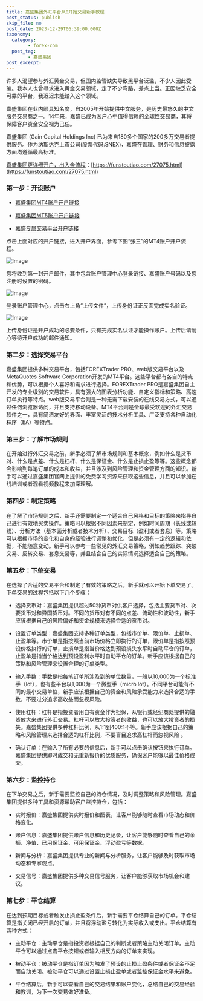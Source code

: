 ```yaml
---
title: 嘉盛集团外汇平台从0开始交易新手教程
post_status: publish
skip_file: no
post_date: 2023-12-29T06:39:00.000Z
taxonomy:
  category:
        - forex-com
  post_tag:
        - 嘉盛集团
post_excerpt: 
---
```

许多人渴望参与外汇黄金交易，但国内监管缺失导致黑平台泛滥，不少人因此受骗。我本人也曾寻求进入黄金交易领域，走了不少弯路，差点上当。正因缺乏安全可靠的平台，我迟迟未能踏入这个领域。

嘉盛集团在业内颇具知名度，自2005年开始提供中文服务，是历史最悠久的中文服务交易商之一。14年来，嘉盛已成为客户心中值得信赖的全球性交易商，其将保障客户资金安全视为己任。

嘉盛集团 (Gain Capital Holdings Inc) 已为来自180多个国家的200多万交易者提供服务。作为纳斯达克上市公司(股票代码:SNEX)，嘉盛在管理、财务和信息披露方面均遵循最高标准。

[嘉盛集团更详细开户，出入金流程](https://funstoutiao.com/27075.html)：[https://funstoutiao.com/27075.html](https://funstoutiao.com/27075.html)

### 第一步：开设账户

* [嘉盛集团MT4账户开户链接](https://s.ssgg.net/jsmt4)

* [嘉盛集团MT5账户开户链接](https://s.ssgg.net/jsmt5)

* [嘉盛专属交易平台开户链接](https://s.ssgg.net/js)

点击上面对应的开户链接，进入开户界面，参考下图“张三”的MT4账户开户流程。

![Image](https://prod-files-secure.s3.us-west-2.amazonaws.com/39ed1227-6d7d-4570-be36-9ccd4a2c4241/7a167aea-686b-400d-af59-4e18eb607a40/640.png?X-Amz-Algorithm=AWS4-HMAC-SHA256&X-Amz-Content-Sha256=UNSIGNED-PAYLOAD&X-Amz-Credential=ASIAZI2LB466VZJP4VIT%2F20251008%2Fus-west-2%2Fs3%2Faws4_request&X-Amz-Date=20251008T101314Z&X-Amz-Expires=3600&X-Amz-Security-Token=IQoJb3JpZ2luX2VjECIaCXVzLXdlc3QtMiJHMEUCIBG896f38fn4fw%2FWqpoPZR405PnnM7LHnJp8wRw0ND8uAiEAlPVMB%2BAGEfNZtaAW%2FybmU8bEqQDcLLSDduikoggZfbYqiAQIu%2F%2F%2F%2F%2F%2F%2F%2F%2F%2F%2FARAAGgw2Mzc0MjMxODM4MDUiDFkZ6OstJORceFZo5CrcA2ypPaZ7628bgyNsTJ6NTRVyM33jIcV4EOpDsX7eXKotmtG3AKQ0tbIGRfrSwVuTFs%2FfiGIdzsKLuFsFuvyuIj1ugqoB5b8YIXvdmQWiZHI%2FLvz%2Fm629QLGodYwS9NY8tuukFot%2FVj1hBJDCShzs8PM7VyeZ6R8d%2BS1gLxs%2BC2u5Q1e%2FwovthiyPx5qxdJPTEEGGIyyMDiJ6nTehBILXHrAeLKSATAAC6zjKiWURDnExhlAipHrbtkqOAIfSaL0CZTXg7HeFUAUNdl18Rlsizd3OYC5ysKHVfD6POSqIHRH0Y%2BLoFZ3kPsRjaAHFcLwi%2BN8QD77mXA3MRp0pqVFERarOfwJ3z7axTW4WO2f%2FSUJSJUjaJ92QoXiZxB4WK5LuEEXazdX3P5%2FXbial%2B2P96TJPukYKdxT1tGjWZ2nX%2BIaIgpvLmrZ33JX1jZZRiyyt1rAiXep0ELm%2FNGInRyn9SAZ5gXOM37nzZxG5svZxhzCjafwvRq5VnMhUpNcjWXB0DZ0T9g52xIXwFg6pN7748cnMf6qFyis2m8CRDfose8hHY%2B0aED3QHX2IUibI%2BhyVb7d55hsBGpGgKexDpZqEPO0sJEDgX3MvMPS34msfWqmtVezIQfnlhDrk1apMMJbqmMcGOqUBGBgawuAFMzzcTPv%2BVB5uC15F4nG5Adr0KgroqOI%2Flgbyr8v6rXxwUWPlBi83%2BuCbeEzQi%2FMVnYsqwIZIHt3Fo8RqfLNG8KVQdffyqYiEdOzRbkv8JRg94KdQNapRP7rHPyjc3GwcopwAiDPlHPyGYy2BFvSTHv9zEECqNAh3A7Gg%2B7eIxoHclmE%2Bz5jUbgil94Q5SklLx%2FXB1vKiI3ehUFy1RRzS&X-Amz-Signature=028eb56003574c6c956e908610d600f4278d1b61039655a906a2737a3c4b8afe&X-Amz-SignedHeaders=host&x-amz-checksum-mode=ENABLED&x-id=GetObject)

您将收到第一封开户邮件，其中包含账户管理中心登录链接、嘉盛账户号码以及您注册时设置的密码。

![Image](https://prod-files-secure.s3.us-west-2.amazonaws.com/39ed1227-6d7d-4570-be36-9ccd4a2c4241/eaa1c6b3-2877-4284-a0e1-530e222c27fb/image.png?X-Amz-Algorithm=AWS4-HMAC-SHA256&X-Amz-Content-Sha256=UNSIGNED-PAYLOAD&X-Amz-Credential=ASIAZI2LB466VZJP4VIT%2F20251008%2Fus-west-2%2Fs3%2Faws4_request&X-Amz-Date=20251008T101314Z&X-Amz-Expires=3600&X-Amz-Security-Token=IQoJb3JpZ2luX2VjECIaCXVzLXdlc3QtMiJHMEUCIBG896f38fn4fw%2FWqpoPZR405PnnM7LHnJp8wRw0ND8uAiEAlPVMB%2BAGEfNZtaAW%2FybmU8bEqQDcLLSDduikoggZfbYqiAQIu%2F%2F%2F%2F%2F%2F%2F%2F%2F%2F%2FARAAGgw2Mzc0MjMxODM4MDUiDFkZ6OstJORceFZo5CrcA2ypPaZ7628bgyNsTJ6NTRVyM33jIcV4EOpDsX7eXKotmtG3AKQ0tbIGRfrSwVuTFs%2FfiGIdzsKLuFsFuvyuIj1ugqoB5b8YIXvdmQWiZHI%2FLvz%2Fm629QLGodYwS9NY8tuukFot%2FVj1hBJDCShzs8PM7VyeZ6R8d%2BS1gLxs%2BC2u5Q1e%2FwovthiyPx5qxdJPTEEGGIyyMDiJ6nTehBILXHrAeLKSATAAC6zjKiWURDnExhlAipHrbtkqOAIfSaL0CZTXg7HeFUAUNdl18Rlsizd3OYC5ysKHVfD6POSqIHRH0Y%2BLoFZ3kPsRjaAHFcLwi%2BN8QD77mXA3MRp0pqVFERarOfwJ3z7axTW4WO2f%2FSUJSJUjaJ92QoXiZxB4WK5LuEEXazdX3P5%2FXbial%2B2P96TJPukYKdxT1tGjWZ2nX%2BIaIgpvLmrZ33JX1jZZRiyyt1rAiXep0ELm%2FNGInRyn9SAZ5gXOM37nzZxG5svZxhzCjafwvRq5VnMhUpNcjWXB0DZ0T9g52xIXwFg6pN7748cnMf6qFyis2m8CRDfose8hHY%2B0aED3QHX2IUibI%2BhyVb7d55hsBGpGgKexDpZqEPO0sJEDgX3MvMPS34msfWqmtVezIQfnlhDrk1apMMJbqmMcGOqUBGBgawuAFMzzcTPv%2BVB5uC15F4nG5Adr0KgroqOI%2Flgbyr8v6rXxwUWPlBi83%2BuCbeEzQi%2FMVnYsqwIZIHt3Fo8RqfLNG8KVQdffyqYiEdOzRbkv8JRg94KdQNapRP7rHPyjc3GwcopwAiDPlHPyGYy2BFvSTHv9zEECqNAh3A7Gg%2B7eIxoHclmE%2Bz5jUbgil94Q5SklLx%2FXB1vKiI3ehUFy1RRzS&X-Amz-Signature=b81c6cbaf74fcba9eac383126512790a3d560c730272c44b3eeb1ee295135c31&X-Amz-SignedHeaders=host&x-amz-checksum-mode=ENABLED&x-id=GetObject)

登录账户管理中心，点击右上角“上传文件”，上传身份证正反面完成实名验证。

![Image](https://prod-files-secure.s3.us-west-2.amazonaws.com/39ed1227-6d7d-4570-be36-9ccd4a2c4241/54090639-09fc-46b4-a135-e0289f707147/image.png?X-Amz-Algorithm=AWS4-HMAC-SHA256&X-Amz-Content-Sha256=UNSIGNED-PAYLOAD&X-Amz-Credential=ASIAZI2LB466VZJP4VIT%2F20251008%2Fus-west-2%2Fs3%2Faws4_request&X-Amz-Date=20251008T101314Z&X-Amz-Expires=3600&X-Amz-Security-Token=IQoJb3JpZ2luX2VjECIaCXVzLXdlc3QtMiJHMEUCIBG896f38fn4fw%2FWqpoPZR405PnnM7LHnJp8wRw0ND8uAiEAlPVMB%2BAGEfNZtaAW%2FybmU8bEqQDcLLSDduikoggZfbYqiAQIu%2F%2F%2F%2F%2F%2F%2F%2F%2F%2F%2FARAAGgw2Mzc0MjMxODM4MDUiDFkZ6OstJORceFZo5CrcA2ypPaZ7628bgyNsTJ6NTRVyM33jIcV4EOpDsX7eXKotmtG3AKQ0tbIGRfrSwVuTFs%2FfiGIdzsKLuFsFuvyuIj1ugqoB5b8YIXvdmQWiZHI%2FLvz%2Fm629QLGodYwS9NY8tuukFot%2FVj1hBJDCShzs8PM7VyeZ6R8d%2BS1gLxs%2BC2u5Q1e%2FwovthiyPx5qxdJPTEEGGIyyMDiJ6nTehBILXHrAeLKSATAAC6zjKiWURDnExhlAipHrbtkqOAIfSaL0CZTXg7HeFUAUNdl18Rlsizd3OYC5ysKHVfD6POSqIHRH0Y%2BLoFZ3kPsRjaAHFcLwi%2BN8QD77mXA3MRp0pqVFERarOfwJ3z7axTW4WO2f%2FSUJSJUjaJ92QoXiZxB4WK5LuEEXazdX3P5%2FXbial%2B2P96TJPukYKdxT1tGjWZ2nX%2BIaIgpvLmrZ33JX1jZZRiyyt1rAiXep0ELm%2FNGInRyn9SAZ5gXOM37nzZxG5svZxhzCjafwvRq5VnMhUpNcjWXB0DZ0T9g52xIXwFg6pN7748cnMf6qFyis2m8CRDfose8hHY%2B0aED3QHX2IUibI%2BhyVb7d55hsBGpGgKexDpZqEPO0sJEDgX3MvMPS34msfWqmtVezIQfnlhDrk1apMMJbqmMcGOqUBGBgawuAFMzzcTPv%2BVB5uC15F4nG5Adr0KgroqOI%2Flgbyr8v6rXxwUWPlBi83%2BuCbeEzQi%2FMVnYsqwIZIHt3Fo8RqfLNG8KVQdffyqYiEdOzRbkv8JRg94KdQNapRP7rHPyjc3GwcopwAiDPlHPyGYy2BFvSTHv9zEECqNAh3A7Gg%2B7eIxoHclmE%2Bz5jUbgil94Q5SklLx%2FXB1vKiI3ehUFy1RRzS&X-Amz-Signature=efb68f1e2aa0b2bfcefa7fd0c85365124364ce6dbab616c425e7ed838d4fd3fe&X-Amz-SignedHeaders=host&x-amz-checksum-mode=ENABLED&x-id=GetObject)

上传身份证是开户成功的必要条件，只有完成实名认证才能操作账户。上传后请耐心等待开户成功的邮件通知。

### 第二步：选择交易平台

嘉盛集团提供多种交易平台，包括FOREXTrader PRO、web版交易平台以及MetaQuotes Software Corporation开发的MT4平台。这些平台都有各自的特点和优势，可以根据个人喜好和需求进行选择。FOREXTrader PRO是嘉盛集团自主开发的专业级别的交易软件，具有强大的图表分析功能、自定义指标和策略、高速订单执行等特点。web版交易平台则是一种无需下载安装的在线交易方式，可以通过任何浏览器访问，并且支持移动设备。MT4平台则是全球最受欢迎的外汇交易软件之一，具有简洁友好的界面、丰富灵活的技术分析工具、广泛支持各种自动化程序（EA）等特点。

### 第三步：了解市场规则

在开始进行外汇交易之前，新手必须了解市场规则和基本概念，例如什么是货币对、什么是点差、什么是杠杆、什么是保证金、什么是止损止盈等等。这些概念都会影响到每笔订单的成本和收益，并且涉及到风险管理和资金管理方面的知识。新手可以通过嘉盛集团官网上提供的免费学习资源来获取这些信息，并且可以参加在线培训或者观看视频教程来加深理解。

### 第四步：制定策略

在了解了市场规则之后，新手还需要制定一个适合自己风格和目标的策略来指导自己进行有效地买卖操作。策略可以根据不同因素来制定，例如时间周期（长线或短线）、分析方法（基本面分析或者技术分析）、交易目标（盈利或者套息）等。策略可以根据市场的变化和自身的经验进行调整和优化，但是必须有一定的逻辑和依据，不能随意变动。新手可以参考一些常见的外汇交易策略，例如趋势跟踪、突破交易、反转交易、套息交易等，并且结合自己的实际情况选择适合自己的策略。

### 第五步：下单交易

在选择了合适的交易平台和制定了有效的策略之后，新手就可以开始下单交易了。下单交易的过程包括以下几个步骤：

* 选择货币对：嘉盛集团提供超过50种货币对供客户选择，包括主要货币对、次要货币对和异国货币对。不同的货币对有不同的点差、流动性和波动性，新手应该根据自己的风险偏好和资金规模来选择合适的货币对。

* 设置订单类型：嘉盛集团支持多种订单类型，包括市价单、限价单、止损单、止盈单等。市价单是指按照当前市场价格立即执行的订单，限价单是指按照预设价格执行的订单，止损单是指当价格达到预设损失水平时自动平仓的订单，止盈单是指当价格达到预设盈利水平时自动平仓的订单。新手应该根据自己的策略和风险管理来设置合理的订单类型。

* 输入手数：手数是指每笔订单所涉及到的单位数量，一般以10,000为一个标准手（lot），也有些平台以1,000为一个微型手（micro lot）。不同平台可能有不同的最小交易单位，新手应该根据自己的资金和风险承受能力来选择合适的手数，不要过分追求高收益而忽视风险。

* 使用杠杆：杠杆是指投资者用自有资金作为担保，从银行或经纪商处提供的融资放大来进行外汇交易。杠杆可以放大投资者的收益，也可以放大投资者的损失。嘉盛集团提供多种杠杆比例，从1:1到400:1不等。新手应该根据自己的策略和风险管理来选择合适的杠杆比例，不要盲目追求高杠杆而忽视风险 。

* 确认订单：在输入了所有必要的信息后，新手可以点击确认按钮来执行订单。嘉盛集团提供即时成交和无重新报价的优质服务，确保客户能够以最佳价格成交。

### 第六步：监控持仓

在下单交易之后，新手需要监控自己的持仓情况，及时调整策略和风险管理。嘉盛集团提供多种工具和资源帮助客户监控持仓，包括：

* 实时报价：嘉盛集团提供实时报价和图表，让客户能够随时查看市场动态和价格变化。

* 账户信息：嘉盛集团提供账户信息和历史记录，让客户能够随时查看自己的余额、净值、已用保证金、可用保证金、浮动盈亏等数据。

* 新闻与分析：嘉盛集团提供专业的新闻与分析服务，让客户能够及时获取市场动态和专家观点。

* 交易信号：嘉盛集团提供多种交易信号服务，让客户能够获取市场机会和建议。

### 第七步：平仓结算

在达到预期目标或者触发止损止盈条件后，新手需要平仓结算自己的订单。平仓结算是指关闭已经开启的订单，并且将浮动盈亏转化为实际收入或支出。平仓结算有两种方式：

* 主动平仓：主动平仓是指投资者根据自己的判断或者策略主动关闭订单。主动平仓可以通过点击平仓按钮或者输入相反方向的订单来实现。

* 被动平仓：被动平仓是指订单因为触发了预设的止损止盈条件或者保证金不足而自动关闭。被动平仓可以通过设置止损止盈单或者监控保证金水平来避免。

* 平仓结算后，新手可以查看自己的交易结果和账户变化，总结自己的交易经验和教训，为下一次交易做好准备。